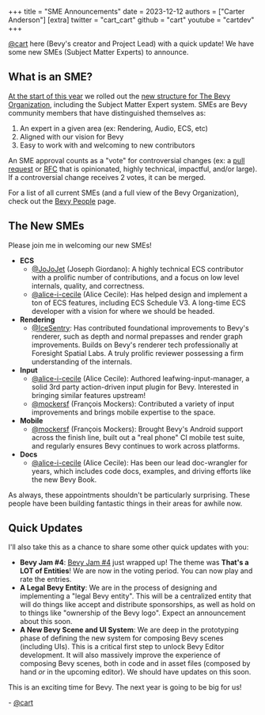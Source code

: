 +++
title = "SME Announcements"
date = 2023-12-12
authors = ["Carter Anderson"]
[extra]
twitter = "cart_cart"
github = "cart"
youtube = "cartdev"
+++

[@cart](https://www.twitter.com/cart_cart) here (Bevy's creator and Project Lead) with a quick update! We have some new SMEs (Subject Matter Experts) to announce.

<!-- more -->

## What is an SME?

[At the start of this year](/news/scaling-bevy-development/) we rolled out the [new structure for The Bevy Organization](https://github.com/bevyengine/bevy/blob/main/docs/the_bevy_organization.md), including the Subject Matter Expert system. SMEs are Bevy community members that have distinguished themselves as:

1. An expert in a given area (ex: Rendering, Audio, ECS, etc)
2. Aligned with our vision for Bevy
3. Easy to work with and welcoming to new contributors

An SME approval counts as a "vote" for controversial changes (ex: a [pull request](https://github.com/bevyengine/bevy/pulls) or [RFC](https://github.com/bevyengine/rfcs) that is opinionated, highly technical, impactful, and/or large). If a controversial change receives 2 votes, it can be merged.

For a list of all current SMEs (and a full view of the Bevy Organization), check out the [Bevy People](/community/people/) page.

## The New SMEs

Please join me in welcoming our new SMEs!

* **ECS**
  * [@JoJoJet](https://github.com/JoJoJet) (Joseph Giordano): A highly technical ECS contributor with a prolific number of contributions, and a focus on low level internals, quality, and correctness.
  * [@alice-i-cecile](https://github.com/alice-i-cecile/) (Alice Cecile): Has helped design and implement a ton of ECS features, including ECS Schedule V3. A long-time ECS developer with a vision for where we should be headed.
* **Rendering**
  * [@IceSentry](https://github.com/IceSentry): Has contributed foundational improvements to Bevy's renderer, such as depth and normal prepasses and render graph improvements. Builds on Bevy's renderer tech professionally at Foresight Spatial Labs. A truly prolific reviewer possessing a firm understanding of the internals.
* **Input**
  * [@alice-i-cecile](https://github.com/alice-i-cecile/) (Alice Cecile): Authored leafwing-input-manager, a solid 3rd party action-driven input plugin for Bevy. Interested in bringing similar features upstream!
  * [@mockersf](https://github.com/mockersf) (François Mockers): Contributed a variety of input improvements and brings mobile expertise to the space.
* **Mobile**
  * [@mockersf](https://github.com/mockersf) (François Mockers): Brought Bevy's Android support across the finish line, built out a "real phone" CI mobile test suite, and regularly ensures Bevy continues to work across platforms.
* **Docs**
  * [@alice-i-cecile](https://github.com/alice-i-cecile/) (Alice Cecile): Has been our lead doc-wrangler for years, which includes code docs, examples, and driving efforts like the new Bevy Book.

As always, these appointments shouldn't be particularly surprising. These people have been building fantastic things in their areas for awhile now.

## Quick Updates

I'll also take this as a chance to share some other quick updates with you:

* **Bevy Jam #4**: [Bevy Jam #4](https://itch.io/jam/bevy-jam-4) just wrapped up! The theme was **That's a LOT of Entities**! We are now in the voting period. You can now play and rate the entries.
* **A Legal Bevy Entity**: We are in the process of designing and implementing a "legal Bevy entity". This will be a centralized entity that will do things like accept and distribute sponsorships, as well as hold on to things like "ownership of the Bevy logo". Expect an announcement about this soon.
* **A New Bevy Scene and UI System**: We are deep in the prototyping phase of defining the new system for composing Bevy scenes (including UIs). This is a critical first step to unlock Bevy Editor development. It will also massively improve the experience of composing Bevy scenes, both in code and in asset files (composed by hand _or_ in the upcoming editor). We should have updates on this soon.

This is an exciting time for Bevy. The next year is going to be big for us!

\- [@cart](https://github.com/cart/)
